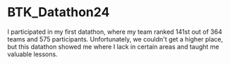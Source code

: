 # BTK_Datathon24

I participated in my first datathon, where my team ranked 141st out of 364 teams and 575 participants. Unfortunately, we couldn't get a higher place, but this datathon showed me where I lack in certain areas and taught me valuable lessons.

